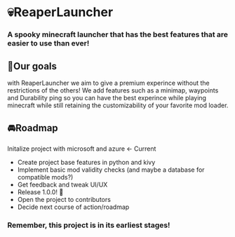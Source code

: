 # 💀ReaperLauncher
### A spooky minecraft launcher that has the best features that are easier to use than ever!

## 👋Our goals

with ReaperLauncher we aim to give a premium experince without the restrictions of the others! We add features such as a minimap, waypoints and Durability ping so you can have the best experince while playing minecraft while still retaining the customizability of your favorite mod loader.

## 🚘Roadmap

Initalize project with microsoft and azure <- Current
* Create project base features in python and kivy
* Implement basic mod validity checks (and maybe a database for compatible mods?)
* Get feedback and tweak UI/UX
* Release 1.0.0! 🎊
* Open the project to contributors
* Decide next course of action/roadmap
### Remember, this project is in its earliest stages!





